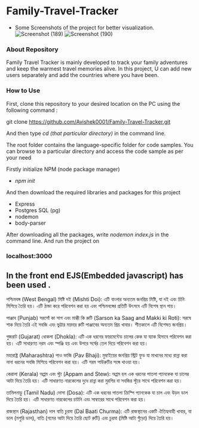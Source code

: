 # Family-Travel-Tracker
* Some Screenshots of the project for better visualization.
![Screenshot (189)](https://github.com/Avishek0001/Family-Travel-Tracker/assets/92811606/0d16c208-d6fe-4bad-ae47-5044a7a97a7a)
![Screenshot (190)](https://github.com/Avishek0001/Family-Travel-Tracker/assets/92811606/b5822789-339f-4796-ba65-6002338754a3)


### About Repository
Family Travel Tracker is mainly developed to track your family adventures and keep the warmest travel memories alive. In this project, U can add new users separately and add the countries where you have been.

### How to Use
First, clone this repository to your desired location on the PC using the following command :

git clone https://github.com/Avishek0001/Family-Travel-Tracker.git

And then type _cd (that particular directory)_ in the command line.

The root folder contains the language-specific folder for code samples. You can browse to a particular directory and access the code sample as per your need

Firstly initialize NPM (node package manager)
* _npm init_

And then download the required libraries and packages for this project
* Express
* Postgres SQL (pg)
* nodemon
* body-parser
  
After downloading all the packages, write _nodemon index.js_ in the command line.
And run the project on 
### localhost:3000

## In the front end EJS(Embedded javascript) has been used .





পশ্চিমবঙ্গ (West Bengal)
মিষ্টি দই (Mishti Doi): এটি বাংলার অন্যতম জনপ্রিয় মিষ্টি, যা দই এবং চিনি মিশিয়ে তৈরি হয়। এটি ঠান্ডা করে পরিবেশন করা হয় এবং পশ্চিমবঙ্গের প্রতিটি উৎসবে এটি বিশেষ স্থান পায়।

পাঞ্জাব (Punjab)
সরসোঁ কা সাগ এবং মাক্কী কি রুটি (Sarson ka Saag and Makki ki Roti): সরষে শাক দিয়ে তৈরি এই সবজি এবং ভুট্টার ময়দার রুটি পাঞ্জাবের অন্যতম প্রিয় খাবার। শীতকালে এটি বিশেষত জনপ্রিয়।

গুজরাট (Gujarat)
ধোকলা (Dhokla): এটি এক ধরনের ফারমেন্টেড চালের কেক যা স্ন্যাক হিসাবে পরিবেশন করা হয়। এটি সাধারণত নরম এবং স্পঞ্জি হয় এবং উপরে সর্ষের তেল দিয়ে পরিবেশন করা হয়।

মহারাষ্ট্র (Maharashtra)
পাও ভাজি (Pav Bhaji): মুম্বাইয়ের জনপ্রিয় স্ট্রিট ফুড যা মাখনের মধ্যে রান্না করা নানা ধরনের সবজি মিশিয়ে পরিবেশন করা হয়। এটি গরম পাউরুটির সঙ্গে খাওয়া হয়।

কেরালা (Kerala)
অপ্পম এবং স্ট্যু (Appam and Stew): অপ্পম হল এক ধরনের পাতলা প্যানকেক যা চালের আটা দিয়ে তৈরি হয়। এটি সাধারণত নারকেলের দুধে রান্না করা মুরগির বা সবজির স্ট্যুর সাথে পরিবেশন করা হয়।

তামিলনাড়ু (Tamil Nadu)
দোসা (Dosa): এটি এক ধরনের পাতলা ক্রিস্পি প্যানকেক যা চাল এবং উড়দ ডাল দিয়ে তৈরি হয়। এটি সাধারণত নারকেলের চাটনি এবং সাম্বারের সাথে পরিবেশন করা হয়।

রাজস্থান (Rajasthan)
দাল বাতি চুরমা (Dal Baati Churma): এটি রাজস্থানের একটি ঐতিহ্যবাহী খাবার, যা ডাল (মশুরি ডাল), বাতি (গমের আটা দিয়ে তৈরি ছোট রুটি) এবং চুরমা (মিষ্টি আটা গুঁড়ো) দিয়ে তৈরি হয়।
